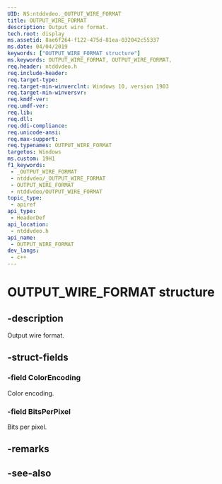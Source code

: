 ```yaml
---
UID: NS:ntddvdeo._OUTPUT_WIRE_FORMAT
title: OUTPUT_WIRE_FORMAT
description: Output wire format.
tech.root: display
ms.assetid: 8ae6f264-f122-475d-81ea-032042c55337
ms.date: 04/04/2019
keywords: ["OUTPUT_WIRE_FORMAT structure"]
ms.keywords: OUTPUT_WIRE_FORMAT, OUTPUT_WIRE_FORMAT,
req.header: ntddvdeo.h
req.include-header: 
req.target-type: 
req.target-min-winverclnt: Windows 10, version 1903
req.target-min-winversvr: 
req.kmdf-ver: 
req.umdf-ver: 
req.lib: 
req.dll: 
req.ddi-compliance: 
req.unicode-ansi: 
req.max-support: 
req.typenames: OUTPUT_WIRE_FORMAT
targetos: Windows
ms.custom: 19H1
f1_keywords:
 - _OUTPUT_WIRE_FORMAT
 - ntddvdeo/_OUTPUT_WIRE_FORMAT
 - OUTPUT_WIRE_FORMAT
 - ntddvdeo/OUTPUT_WIRE_FORMAT
topic_type:
 - apiref
api_type:
 - HeaderDef
api_location:
 - ntddvdeo.h
api_name:
 - OUTPUT_WIRE_FORMAT
dev_langs:
 - c++
---
```


# OUTPUT_WIRE_FORMAT structure


## -description

Output wire format.

## -struct-fields

### -field ColorEncoding

Color encoding.

### -field BitsPerPixel

 
Bits per pixel.

## -remarks

## -see-also

